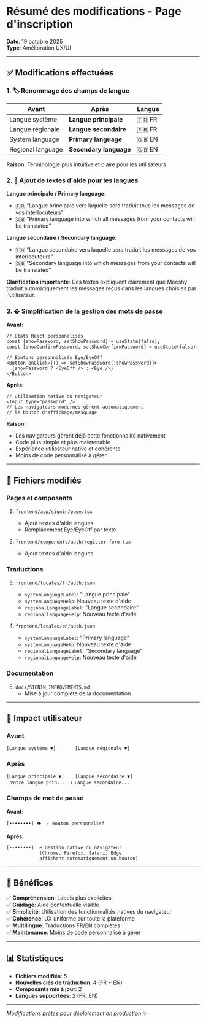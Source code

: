 # Résumé des modifications - Page d'inscription

**Date**: 19 octobre 2025  
**Type**: Amélioration UX/UI

---

## ✅ Modifications effectuées

### 1. 🏷️ Renommage des champs de langue

| Avant | Après | Langue |
|-------|-------|--------|
| Langue système | **Langue principale** | 🇫🇷 FR |
| Langue régionale | **Langue secondaire** | 🇫🇷 FR |
| System language | **Primary language** | 🇬🇧 EN |
| Regional language | **Secondary language** | 🇬🇧 EN |

**Raison**: Terminologie plus intuitive et claire pour les utilisateurs

### 2. 📝 Ajout de textes d'aide pour les langues

**Langue principale / Primary language:**
- 🇫🇷 "Langue principale vers laquelle sera traduit tous les messages de vos interlocuteurs"
- 🇬🇧 "Primary language into which all messages from your contacts will be translated"

**Langue secondaire / Secondary language:**
- 🇫🇷 "Langue secondaire vers laquelle sera traduit les messages de vos interlocuteurs"
- 🇬🇧 "Secondary language into which messages from your contacts will be translated"

**Clarification importante**: Ces textes expliquent clairement que Meeshy traduit automatiquement les messages reçus dans les langues choisies par l'utilisateur.

### 3. � Simplification de la gestion des mots de passe

**Avant:**
```tsx
// États React personnalisés
const [showPassword, setShowPassword] = useState(false);
const [showConfirmPassword, setShowConfirmPassword] = useState(false);

// Boutons personnalisés Eye/EyeOff
<Button onClick={() => setShowPassword(!showPassword)}>
  {showPassword ? <EyeOff /> : <Eye />}
</Button>
```

**Après:**
```tsx
// Utilisation native du navigateur
<Input type="password" />
// Les navigateurs modernes gèrent automatiquement
// le bouton d'affichage/masquage
```

**Raison**: 
- Les navigateurs gèrent déjà cette fonctionnalité nativement
- Code plus simple et plus maintenable
- Expérience utilisateur native et cohérente
- Moins de code personnalisé à gérer

---

## 📂 Fichiers modifiés

### Pages et composants
1. `frontend/app/signin/page.tsx`
   - Ajout textes d'aide langues
   - Remplacement Eye/EyeOff par texte

2. `frontend/components/auth/register-form.tsx`
   - Ajout textes d'aide langues

### Traductions
3. `frontend/locales/fr/auth.json`
   - `systemLanguageLabel`: "Langue principale"
   - `systemLanguageHelp`: Nouveau texte d'aide
   - `regionalLanguageLabel`: "Langue secondaire"
   - `regionalLanguageHelp`: Nouveau texte d'aide

4. `frontend/locales/en/auth.json`
   - `systemLanguageLabel`: "Primary language"
   - `systemLanguageHelp`: Nouveau texte d'aide
   - `regionalLanguageLabel`: "Secondary language"
   - `regionalLanguageHelp`: Nouveau texte d'aide

### Documentation
5. `docs/SIGNIN_IMPROVEMENTS.md`
   - Mise à jour complète de la documentation

---

## 🎯 Impact utilisateur

### Avant
```
[Langue système ▼]       [Langue régionale ▼]
```

### Après
```
[Langue principale ▼]    [Langue secondaire ▼]
ℹ️ Votre langue prin...  ℹ️ Langue secondaire...
```

### Champs de mot de passe

**Avant:**
```
[••••••••] 👁️  ← Bouton personnalisé
```

**Après:**
```
[••••••••]  ← Gestion native du navigateur
            (Chrome, Firefox, Safari, Edge 
            affichent automatiquement un bouton)
```

---

## 🚀 Bénéfices

✅ **Compréhension**: Labels plus explicites  
✅ **Guidage**: Aide contextuelle visible  
✅ **Simplicité**: Utilisation des fonctionnalités natives du navigateur  
✅ **Cohérence**: UX uniforme sur toute la plateforme  
✅ **Multilingue**: Traductions FR/EN complètes  
✅ **Maintenance**: Moins de code personnalisé à gérer  

---

## 📊 Statistiques

- **Fichiers modifiés**: 5
- **Nouvelles clés de traduction**: 4 (FR + EN)
- **Composants mis à jour**: 2
- **Langues supportées**: 2 (FR, EN)

---

*Modifications prêtes pour déploiement en production* ✨
